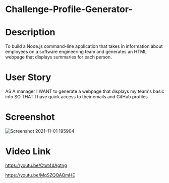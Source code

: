 # Challenge-Profile-Generator-
# Description 
To build a Node.js command-line application that takes in information about employees on a software engineering team and generates an HTML webpage that displays summaries for each person.
# User Story
AS A manager
I WANT to generate a webpage that displays my team's basic info
SO THAT I have quick access to their emails and GitHub profiles
# Screenshot
![Screenshot 2021-11-01 195904](https://user-images.githubusercontent.com/88795800/139757830-8761a62d-9f7c-4c15-94d0-3c4783541bbd.png)

# Video Link
https://youtu.be/Ctut4dAgtng

https://youtu.be/MqSZQQAQmHE
